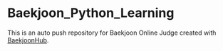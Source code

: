 # Baekjoon_Python_Learning
This is an auto push repository for Baekjoon Online Judge created with [BaekjoonHub](https://github.com/BaekjoonHub/BaekjoonHub).
